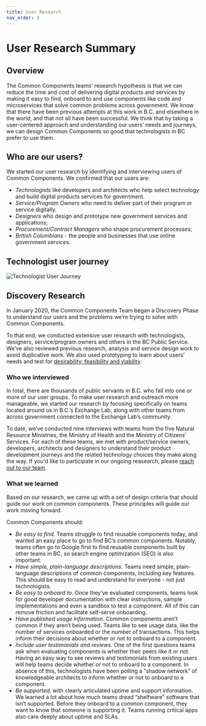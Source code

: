 ```yaml
---
title: User Research
nav_order: 3
---
```


# User Research Summary

## Overview

The Common Components teams’ research hypothesis is that we can reduce the time and cost of delivering digital products and services by making it easy to find, onboard to and use components like code and microservices that solve common problems across government. We know that there have been previous attempts at this work in B.C. and elsewhere in the world, and that not all have been successful. We think that by taking a user-centered approach and understanding our users’ needs and journeys, we can design Common Components so good that technologists in BC prefer to use them.

## Who are our users?

We started our user research by identifying and interviewing users of Common Components. We confirmed that our users are:
- *Technologists* like developers and architects who help select technology and build digital products services for government.
- *Service/Program Owners* who need to deliver part of their program or service digitally.
- *Designers* who design and prototype new government services and applications;
- *Procurement/Contract Managers* who shape procurement processes;
- *British Columbians* - the people and businesses that use online government services.

## Technologist user journey

![Technologist User Journey](https://bcgov.github.io/common-components-wiki/images/user_research/COCO_User_Journey_Map_Technologist_Ricky_Hawkins_R1_Simplified.png)

## Discovery Research

In January 2020, the Common Components Team began a Discovery Phase to understand our users and the problems we’re trying to solve with Common Components. 

To that end, we conducted extensive user research with technologists, designers, service/program owners and others in the BC Public Service. We’ve also reviewed previous research, analysis and service design work to avoid duplicative work. We also used prototyping to learn about users’ needs and test for [desirability, feasibility and viability](https://medium.com/code-for-canada/prototyping-in-the-public-service-d08ee695434a).

### Who we interviewed

In total, there are thousands of public servants in B.C. who fall into one or more of our user groups. To make user research and outreach more manageable, we started our research by focusing specifically on teams located around us in B.C.’s Exchange Lab, along with other teams from across government connected to the Exchange Lab’s community. 

To date, we’ve conducted nine interviews with teams from the five Natural Resource Ministries, the Ministry of Health and the Ministry of Citizens’ Services. For each of these teams, we met with product/service owners, developers, architects and designers to understand their product development journeys and the related technology choices they make along the way. If you'd like to participate in our ongoing reasearch, please [reach out to our team](mailto:jfournier@freshworks.io).

### What we learned

Based on our research, we came up with a set of design criteria that should guide our work on common components. These principles will guide our work moving forward.

Common Components should:

- _Be easy to find_. Teams struggle to find reusable components today, and wanted an easy place to go to find BC’s common components. Notably, teams often go to Google first to find reusable components built by other teams in BC, so search engine optimization (SEO) is also important.
- _Have simple, plain-language descriptions_. Teams need simple, plain-language descriptions of common components, including key features. This should be easy to read and understand for everyone - not just technologists.
- _Be easy to onboard to_. Once they’ve evaluated components, teams look for good developer documentation with clear instructions, sample implementations and even a sandbox to test a component. All of this can remove friction and facilitate self-serve onboarding.
- _Have published usage information_. Common components aren’t common if they aren’t being used. Teams like to see usage data, like the number of services onboarded or the number of transactions. This helps inform their decisions about whether or not to onboard to a component.
- _Include user testimonials and reviews_. One of the first questions teams ask when evaluating components is whether their peers like it or not. Having an easy way to see reviews and testimonials from existing users will help teams decide whether or not to onboard to a component. In absence of this, technologists have been polling a “shadow network” of knowledgeable architects to inform whether or not to onboard to a component.
- _Be supported_, with clearly articulated uptime and support information. We learned a lot about how much teams dread “shelfware” software that isn’t supported. Before they onboard to a common component, they want to know that someone is supporting it. Teams running critical apps also care deeply about uptime and SLAs.


